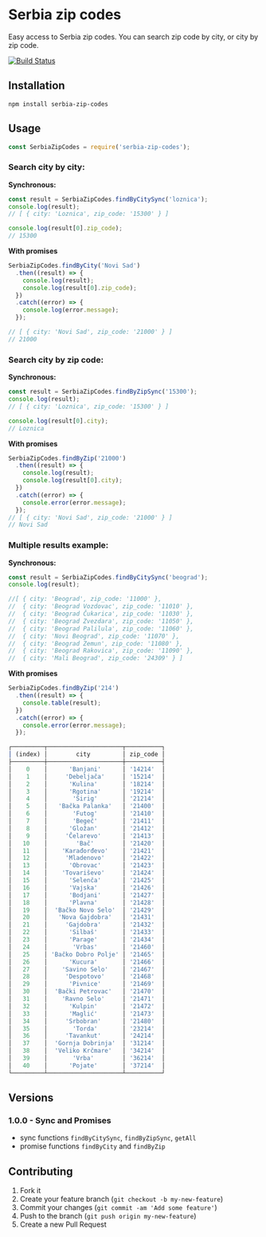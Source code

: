 # Serbia zip codes

Easy access to Serbia zip codes. You can search zip code by city, or city by zip code.

[![Build Status][travis-image]][travis-url]

## Installation

```
npm install serbia-zip-codes
```

## Usage

```javascript
const SerbiaZipCodes = require('serbia-zip-codes');
```

### Search city by city:

**Synchronous:**

```javascript
const result = SerbiaZipCodes.findByCitySync('loznica');
console.log(result);
// [ { city: 'Loznica', zip_code: '15300' } ]

console.log(result[0].zip_code);
// 15300
```

**With promises**

```javascript
SerbiaZipCodes.findByCity('Novi Sad')
  .then((result) => {
    console.log(result);
    console.log(result[0].zip_code);
  })
  .catch((error) => {
    console.log(error.message);
  });

// [ { city: 'Novi Sad', zip_code: '21000' } ]
// 21000
```

### Search city by zip code:

**Synchronous:**

```javascript
const result = SerbiaZipCodes.findByZipSync('15300');
console.log(result);
// [ { city: 'Loznica', zip_code: '15300' } ]

console.log(result[0].city);
// Loznica
```

**With promises**

```javascript
SerbiaZipCodes.findByZip('21000')
  .then((result) => {
    console.log(result);
    console.log(result[0].city);
  })
  .catch((error) => {
    console.error(error.message);
  });
// [ { city: 'Novi Sad', zip_code: '21000' } ]
// Novi Sad
```

### Multiple results example:

**Synchronous:**

```javascript
const result = SerbiaZipCodes.findByCitySync('beograd');
console.log(result);

//[ { city: 'Beograd', zip_code: '11000' },
//  { city: 'Beograd Vozdovac', zip_code: '11010' },
//  { city: 'Beograd Čukarica', zip_code: '11030' },
//  { city: 'Beograd Zvezdara', zip_code: '11050' },
//  { city: 'Beograd Palilula', zip_code: '11060' },
//  { city: 'Novi Beograd', zip_code: '11070' },
//  { city: 'Beograd Zemun', zip_code: '11080' },
//  { city: 'Beograd Rakovica', zip_code: '11090' },
//  { city: 'Mali Beograd', zip_code: '24309' } ]
```

**With promises**

```javascript
SerbiaZipCodes.findByZip('214')
  .then((result) => {
    console.table(result);
  })
  .catch((error) => {
    console.error(error.message);
  });

┌─────────┬─────────────────────┬──────────┐
│ (index) │        city         │ zip_code │
├─────────┼─────────────────────┼──────────┤
│    0    │      'Banjani'      │ '14214'  │
│    1    │     'Debeljača'     │ '15214'  │
│    2    │      'Kulina'       │ '18214'  │
│    3    │      'Rgotina'      │ '19214'  │
│    4    │       'Sirig'       │ '21214'  │
│    5    │   'Bačka Palanka'   │ '21400'  │
│    6    │       'Futog'       │ '21410'  │
│    7    │       'Begeč'       │ '21411'  │
│    8    │      'Gložan'       │ '21412'  │
│    9    │     'Čelarevo'      │ '21413'  │
│   10    │        'Bač'        │ '21420'  │
│   11    │    'Karađorđevo'    │ '21421'  │
│   12    │     'Mladenovo'     │ '21422'  │
│   13    │      'Obrovac'      │ '21423'  │
│   14    │    'Tovariševo'     │ '21424'  │
│   15    │      'Selenča'      │ '21425'  │
│   16    │      'Vajska'       │ '21426'  │
│   17    │      'Bodjani'      │ '21427'  │
│   18    │      'Plavna'       │ '21428'  │
│   19    │  'Bačko Novo Selo'  │ '21429'  │
│   20    │   'Nova Gajdobra'   │ '21431'  │
│   21    │     'Gajdobra'      │ '21432'  │
│   22    │      'Silbaš'       │ '21433'  │
│   23    │      'Parage'       │ '21434'  │
│   24    │       'Vrbas'       │ '21460'  │
│   25    │ 'Bačko Dobro Polje' │ '21465'  │
│   26    │      'Kucura'       │ '21466'  │
│   27    │    'Savino Selo'    │ '21467'  │
│   28    │     'Despotovo'     │ '21468'  │
│   29    │      'Pivnice'      │ '21469'  │
│   30    │  'Bački Petrovac'   │ '21470'  │
│   31    │    'Ravno Selo'     │ '21471'  │
│   32    │      'Kulpin'       │ '21472'  │
│   33    │      'Maglić'       │ '21473'  │
│   34    │     'Srbobran'      │ '21480'  │
│   35    │       'Torda'       │ '23214'  │
│   36    │     'Tavankut'      │ '24214'  │
│   37    │  'Gornja Dobrinja'  │ '31214'  │
│   38    │  'Veliko Krčmare'   │ '34214'  │
│   39    │       'Vrba'        │ '36214'  │
│   40    │      'Pojate'       │ '37214'  │
└─────────┴─────────────────────┴──────────┘
```

## Versions

### 1.0.0 - Sync and Promises

- sync functions `findByCitySync`, `findByZipSync`, `getAll`
- promise functions `findByCity` and `findByZip`

## Contributing

1. Fork it
2. Create your feature branch (`git checkout -b my-new-feature`)
3. Commit your changes (`git commit -am 'Add some feature'`)
4. Push to the branch (`git push origin my-new-feature`)
5. Create a new Pull Request

[travis-image]: https://travis-ci.org/nebjak/serbia-zip-codes-js.svg
[travis-url]: https://travis-ci.org/nebjak/serbia-zip-codes-js
